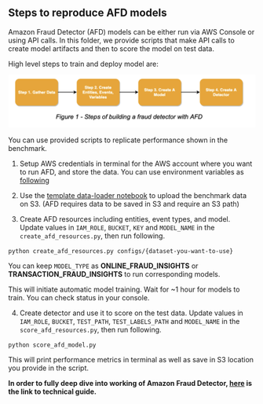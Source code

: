 ## Steps to reproduce AFD models
Amazon Fraud Detector (AFD) models can be either run via AWS Console or using API calls. In this folder, we provide scripts that make API calls to create model artifacts and then to score the model on test data.

High level steps to train and deploy model are:

![afd steps](../../../images/afd_steps.png)

You can use provided scripts to replicate performance shown in the benchmark.

1. Setup AWS credentials in terminal for the AWS account where you want to run AFD, and store the data. You can use environment variables as [following](https://docs.aws.amazon.com/cli/latest/userguide/cli-configure-envvars.html)


2. Use the [template data-loader notebook](../../examples/Test_FDB_Loader.ipynb) to upload the benchmark data on S3. (AFD requires data to be saved in S3 and require an S3 path) 


3. Create AFD resources including entities, event types, and model. Update values in `IAM_ROLE`, `BUCKET`, `KEY` and `MODEL_NAME` in the `create_afd_resources.py`, then run following.

```
python create_afd_resources.py configs/{dataset-you-want-to-use}
```

You can keep `MODEL_TYPE` as **ONLINE_FRAUD_INSIGHTS** or **TRANSACTION_FRAUD_INSIGHTS** to run corresponding models.

This will initiate automatic model training. Wait for ~1 hour for models to train. You can check status in your console.

4. Create detector and use it to score on the test data. Update values in `IAM_ROLE`, `BUCKET`, `TEST_PATH`, `TEST_LABELS_PATH` and `MODEL_NAME` in the `score_afd_resources.py`, then run following.

```
python score_afd_model.py
```
This will print performance metrics in terminal as well as save in S3 location you provide in the script.


**In order to fully deep dive into working of Amazon Fraud Detector, [here](https://d1.awsstatic.com/fraud-detector/afd-technical-guide-detecting-new-account-fraud.pdf) is the link to technical guide.**

